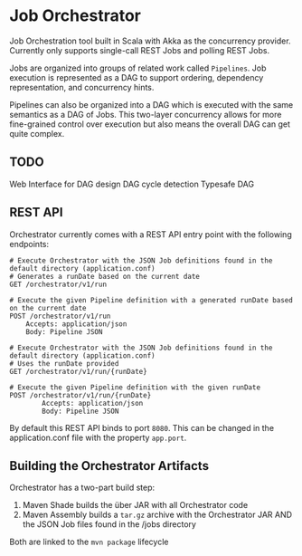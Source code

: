 # Job Orchestrator

Job Orchestration tool built in Scala with Akka as the concurrency provider. Currently
only supports single-call REST Jobs and polling REST Jobs.

Jobs are organized into groups of related work called `Pipelines`. Job execution
is represented as a DAG to support ordering, dependency representation, and concurrency
hints.

Pipelines can also be organized into a DAG which is executed with the same semantics
as a DAG of Jobs. This two-layer concurrency allows for more fine-grained control
over execution but also means the overall DAG can get quite complex.

## TODO

Web Interface for DAG design
DAG cycle detection
Typesafe DAG

## REST API

Orchestrator currently comes with a REST API entry point with the following endpoints:

    # Execute Orchestrator with the JSON Job definitions found in the default directory (application.conf)
    # Generates a runDate based on the current date
    GET /orchestrator/v1/run

    # Execute the given Pipeline definition with a generated runDate based on the current date
    POST /orchestrator/v1/run
        Accepts: application/json
        Body: Pipeline JSON

    # Execute Orchestrator with the JSON Job definitions found in the default directory (application.conf)
    # Uses the runDate provided
    GET /orchestrator/v1/run/{runDate}

    # Execute the given Pipeline definition with the given runDate
    POST /orchestrator/v1/run/{runDate}
            Accepts: application/json
            Body: Pipeline JSON

By default this REST API binds to port `8080`. This can be changed in the application.conf file with the
property `app.port`.

## Building the Orchestrator Artifacts

Orchestrator has a two-part build step:

1. Maven Shade builds the über JAR with all Orchestrator code
2. Maven Assembly builds a `tar.gz` archive with the Orchestrator JAR AND the JSON Job files found in the /jobs
directory

Both are linked to the `mvn package` lifecycle
